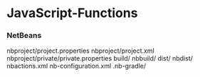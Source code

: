 # JavaScript-Functions
### NetBeans ###
nbproject/project.properties
nbproject/project.xml
nbproject/private/private.properties
build/
nbbuild/
dist/
nbdist/
nbactions.xml
nb-configuration.xml
.nb-gradle/
